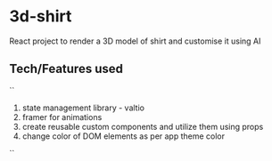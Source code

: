 # 3d-shirt

React project to render a 3D model of shirt and customise it using AI

## Tech/Features used

``

1. state management library - valtio
2. framer for animations
3. create reusable custom components and utilize them using props
4. change color of DOM elements as per app theme color

``
